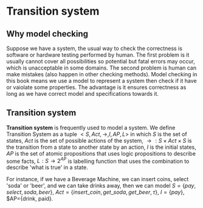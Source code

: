 # Transition system

## Why model checking

Suppose we have a system, the usual way to check the correctness is software or hardware testing performed by human. The first problem is it usually cannot cover all possibilities so potential but fatal errors may occur, which is unacceptable in some domains. The second problem is human can make mistakes (also happen in other checking methods).
Model checking in this book means we use a model to represent a system then check if it have or vaiolate some properties. The advantage is it ensures correctness as long as we have correct model and specifications towards it.

## Transition system

**Transition system** is frequently used to model a system. We define Transition System as a tuple $<S,Act,\rightarrow,I,AP,L>$ in which $S$ is the set of states, $Act$ is the set of possible actions of the system, $\rightarrow:S \times Act \times S$ is the transition from a state to another state by an action, $I$ is the initial states, $AP$ is the set of atomic propositions that uses logic propositions to describe some facts, $L:S \rightarrow 2^{AP}$ is labelling function that uses the combination to describe 'what is true' in a state.

For instance, if we have a Beverage Machine, we can insert coins, select 'soda' or 'beer', and we can take drinks away, then we can model $S=\{pay, select, soda, beer\}$, $Act=\{insert\_coin, get\_soda, get\_beer, \tau\}$, $I=\{pay\}$, $AP=\{drink, paid\}.
